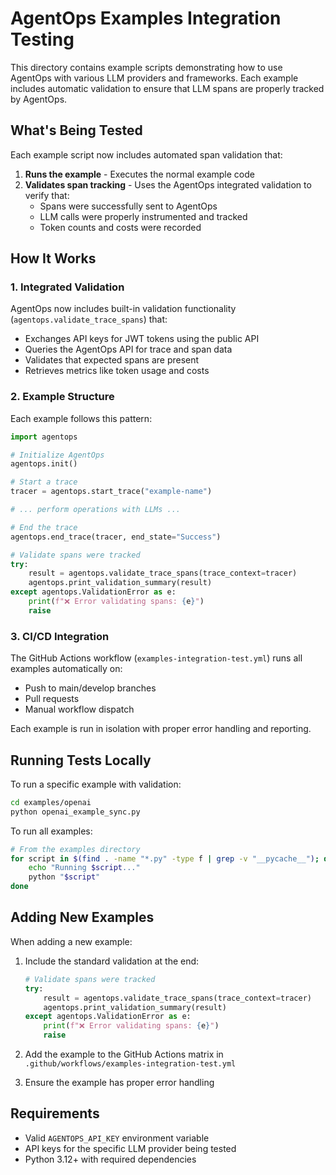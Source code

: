 # AgentOps Examples Integration Testing

This directory contains example scripts demonstrating how to use AgentOps with various LLM providers and frameworks. Each example includes automatic validation to ensure that LLM spans are properly tracked by AgentOps.

## What's Being Tested

Each example script now includes automated span validation that:

1. **Runs the example** - Executes the normal example code
2. **Validates span tracking** - Uses the AgentOps integrated validation to verify that:
   - Spans were successfully sent to AgentOps
   - LLM calls were properly instrumented and tracked
   - Token counts and costs were recorded

## How It Works

### 1. Integrated Validation

AgentOps now includes built-in validation functionality (`agentops.validate_trace_spans`) that:
- Exchanges API keys for JWT tokens using the public API
- Queries the AgentOps API for trace and span data
- Validates that expected spans are present
- Retrieves metrics like token usage and costs

### 2. Example Structure

Each example follows this pattern:

```python
import agentops

# Initialize AgentOps
agentops.init()

# Start a trace
tracer = agentops.start_trace("example-name")

# ... perform operations with LLMs ...

# End the trace
agentops.end_trace(tracer, end_state="Success")

# Validate spans were tracked
try:
    result = agentops.validate_trace_spans(trace_context=tracer)
    agentops.print_validation_summary(result)
except agentops.ValidationError as e:
    print(f"❌ Error validating spans: {e}")
    raise
```

### 3. CI/CD Integration

The GitHub Actions workflow (`examples-integration-test.yml`) runs all examples automatically on:
- Push to main/develop branches
- Pull requests
- Manual workflow dispatch

Each example is run in isolation with proper error handling and reporting.

## Running Tests Locally

To run a specific example with validation:

```bash
cd examples/openai
python openai_example_sync.py
```

To run all examples:

```bash
# From the examples directory
for script in $(find . -name "*.py" -type f | grep -v "__pycache__"); do
    echo "Running $script..."
    python "$script"
done
```

## Adding New Examples

When adding a new example:

1. Include the standard validation at the end:
   ```python
   # Validate spans were tracked
   try:
       result = agentops.validate_trace_spans(trace_context=tracer)
       agentops.print_validation_summary(result)
   except agentops.ValidationError as e:
       print(f"❌ Error validating spans: {e}")
       raise
   ```

2. Add the example to the GitHub Actions matrix in `.github/workflows/examples-integration-test.yml`

3. Ensure the example has proper error handling

## Requirements

- Valid `AGENTOPS_API_KEY` environment variable
- API keys for the specific LLM provider being tested
- Python 3.12+ with required dependencies 